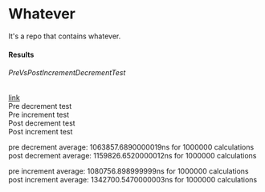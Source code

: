 # Whatever
It's a repo that contains whatever.

#### Results

###### PreVsPostIncrementDecrementTest
[link](https://github.com/fru1tstand/whatever/blob/master/src/me/fru1t/whatever/PreVsPostIncrementDecrementTest.java)  
Pre decrement test  
Pre increment test  
Post decrement test  
Post increment test  
  
pre decrement average:	1063857.6890000019ns for 1000000 calculations  
post decrement average:	1159826.6520000012ns for 1000000 calculations  
  
pre increment average:	1080756.898999999ns for 1000000 calculations  
post increment average:	1342700.5470000003ns for 1000000 calculations  